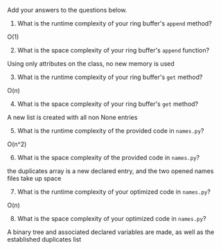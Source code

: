 Add your answers to the questions below.

1. What is the runtime complexity of your ring buffer's `append` method?

O(1)

2. What is the space complexity of your ring buffer's `append` function?

Using only attributes on the class, no new memory is used

3. What is the runtime complexity of your ring buffer's `get` method?

O(n)

4. What is the space complexity of your ring buffer's `get` method?

A new list is created with all non None entries

5. What is the runtime complexity of the provided code in `names.py`?

O(n^2)

6. What is the space complexity of the provided code in `names.py`?

the duplicates array is a new declared entry, and the two opened names files take up space

7. What is the runtime complexity of your optimized code in `names.py`?

O(n)

8. What is the space complexity of your optimized code in `names.py`?

A binary tree and associated declared variables are made, as well as the established duplicates list
